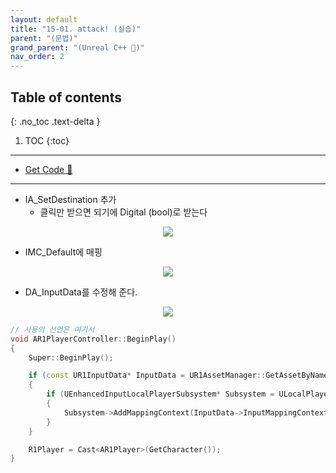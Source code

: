 ```yaml
---
layout: default
title: "15-01. attack! (실습)"
parent: "(문법)"
grand_parent: "(Unreal C++ 🚀)"
nav_order: 2
---
```


## Table of contents
{: .no_toc .text-delta }

1. TOC
{:toc}

---

* [Get Code 🌟](https://github.com/Arthur880708/UnrealEngineGrammer/tree/2)

---

* IA_SetDestination 추가
    * 클릭만 받으면 되기에 Digital (bool)로 받는다

<p align="center">
  <img src="https://taehyungs-programming-blog.github.io/blog/assets/images/unreal/grammer/ucpp0-15-1-2.png"/>
</p>

* IMC_Default에 매핑

<p align="center">
  <img src="https://taehyungs-programming-blog.github.io/blog/assets/images/unreal/grammer/ucpp0-15-1-1.png"/>
</p>

* DA_InputData를 수정해 준다.

<p align="center">
  <img src="https://taehyungs-programming-blog.github.io/blog/assets/images/unreal/grammer/ucpp0-15-1-3.png"/>
</p>

```cpp
// 사용의 선언은 여기서
void AR1PlayerController::BeginPlay()
{
	Super::BeginPlay();

	if (const UR1InputData* InputData = UR1AssetManager::GetAssetByName<UR1InputData>("InputData"))
	{
		if (UEnhancedInputLocalPlayerSubsystem* Subsystem = ULocalPlayer::GetSubsystem<UEnhancedInputLocalPlayerSubsystem>(GetLocalPlayer()))
		{
			Subsystem->AddMappingContext(InputData->InputMappingContext, 0);
		}
	}

	R1Player = Cast<AR1Player>(GetCharacter());
}
```

